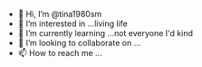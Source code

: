- 👋 Hi, I’m @tina1980sm
- 👀 I’m interested in ...living life
- 🌱 I’m currently learning ...not everyone I'd kind 
- 💞️ I’m looking to collaborate on ...
- 📫 How to reach me ...

<!---
tina1980sm/tina1980sm is a ✨ special ✨ repository because its `README.md` (this file) appears on your GitHub profile.
You can click the Preview Ji I link to take a look at your changes.
--->
